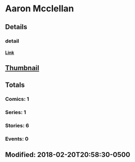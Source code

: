 # Aaron  Mcclellan 
## Details
### detail
#### [Link](http://marvel.com/comics/creators/6328/aaron_mcclellan?utm_campaign=apiRef&utm_source=225578a89fc76f3d20fbffda5d17a88d)
## [Thumbnail](http://i.annihil.us/u/prod/marvel/i/mg/b/40/image_not_available.jpg)
## Totals
### Comics: 1
### Series: 1
### Stories: 6
### Events: 0
## Modified: 2018-02-20T20:58:30-0500